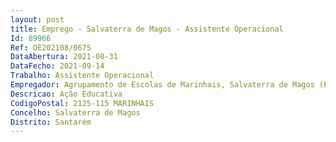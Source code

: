 ```yaml
--- 
layout: post
title: Emprego - Salvaterra de Magos - Assistente Operacional
Id: 89966
Ref: OE202108/0675
DataAbertura: 2021-08-31
DataFecho: 2021-09-14
Trabalho: Assistente Operacional
Empregador: Agrupamento de Escolas de Marinhais, Salvaterra de Magos (Escola Básica de Marinhais, Salvaterra de Magos - Sede)
Descricao: Ação Educativa
CodigoPostal: 2125-115 MARINHAIS
Concelho: Salvaterra de Magos
Distrito: Santarém
--- 
```

